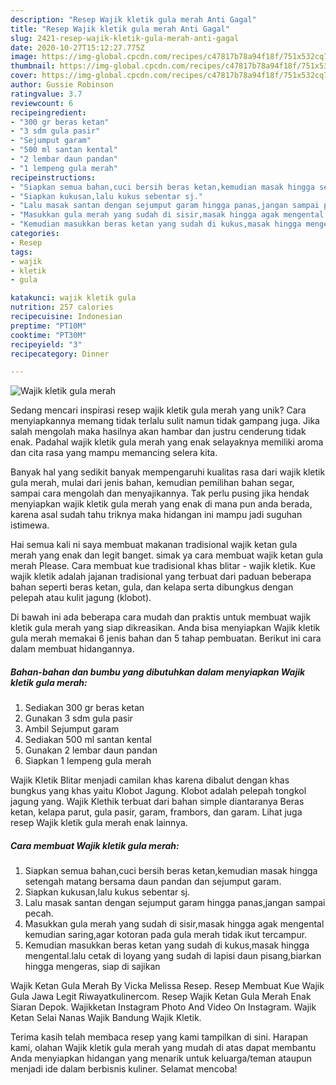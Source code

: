 ```yaml
---
description: "Resep Wajik kletik gula merah Anti Gagal"
title: "Resep Wajik kletik gula merah Anti Gagal"
slug: 2421-resep-wajik-kletik-gula-merah-anti-gagal
date: 2020-10-27T15:12:27.775Z
image: https://img-global.cpcdn.com/recipes/c47817b78a94f18f/751x532cq70/wajik-kletik-gula-merah-foto-resep-utama.jpg
thumbnail: https://img-global.cpcdn.com/recipes/c47817b78a94f18f/751x532cq70/wajik-kletik-gula-merah-foto-resep-utama.jpg
cover: https://img-global.cpcdn.com/recipes/c47817b78a94f18f/751x532cq70/wajik-kletik-gula-merah-foto-resep-utama.jpg
author: Gussie Robinson
ratingvalue: 3.7
reviewcount: 6
recipeingredient:
- "300 gr beras ketan"
- "3 sdm gula pasir"
- "Sejumput garam"
- "500 ml santan kental"
- "2 lembar daun pandan"
- "1 lempeng gula merah"
recipeinstructions:
- "Siapkan semua bahan,cuci bersih beras ketan,kemudian masak hingga setengah matang bersama daun pandan dan sejumput garam."
- "Siapkan kukusan,lalu kukus sebentar sj."
- "Lalu masak santan dengan sejumput garam hingga panas,jangan sampai pecah."
- "Masukkan gula merah yang sudah di sisir,masak hingga agak mengental kemudian saring,agar kotoran pada gula merah tidak ikut tercampur."
- "Kemudian masukkan beras ketan yang sudah di kukus,masak hingga mengental.lalu cetak di loyang yang sudah di lapisi daun pisang,biarkan hingga mengeras, siap di sajikan"
categories:
- Resep
tags:
- wajik
- kletik
- gula

katakunci: wajik kletik gula 
nutrition: 257 calories
recipecuisine: Indonesian
preptime: "PT10M"
cooktime: "PT30M"
recipeyield: "3"
recipecategory: Dinner

---
```



![Wajik kletik gula merah](https://img-global.cpcdn.com/recipes/c47817b78a94f18f/751x532cq70/wajik-kletik-gula-merah-foto-resep-utama.jpg)

Sedang mencari inspirasi resep wajik kletik gula merah yang unik? Cara menyiapkannya memang tidak terlalu sulit namun tidak gampang juga. Jika salah mengolah maka hasilnya akan hambar dan justru cenderung tidak enak. Padahal wajik kletik gula merah yang enak selayaknya memiliki aroma dan cita rasa yang mampu memancing selera kita.

Banyak hal yang sedikit banyak mempengaruhi kualitas rasa dari wajik kletik gula merah, mulai dari jenis bahan, kemudian pemilihan bahan segar, sampai cara mengolah dan menyajikannya. Tak perlu pusing jika hendak menyiapkan wajik kletik gula merah yang enak di mana pun anda berada, karena asal sudah tahu triknya maka hidangan ini mampu jadi suguhan istimewa.

Hai semua kali ni saya membuat makanan tradisional wajik ketan gula merah yang enak dan legit banget. simak ya cara membuat wajik ketan gula merah Please. Cara membuat kue tradisional khas blitar - wajik kletik. Kue wajik kletik adalah jajanan tradisional yang terbuat dari paduan beberapa bahan seperti beras ketan, gula, dan kelapa serta dibungkus dengan pelepah atau kulit jagung (klobot).


Di bawah ini ada beberapa cara mudah dan praktis untuk membuat wajik kletik gula merah yang siap dikreasikan. Anda bisa menyiapkan Wajik kletik gula merah memakai 6 jenis bahan dan 5 tahap pembuatan. Berikut ini cara dalam membuat hidangannya.

<!--inarticleads1-->

##### Bahan-bahan dan bumbu yang dibutuhkan dalam menyiapkan Wajik kletik gula merah:

1. Sediakan 300 gr beras ketan
1. Gunakan 3 sdm gula pasir
1. Ambil Sejumput garam
1. Sediakan 500 ml santan kental
1. Gunakan 2 lembar daun pandan
1. Siapkan 1 lempeng gula merah


Wajik Kletik Blitar menjadi camilan khas karena dibalut dengan khas bungkus yang khas yaitu Klobot Jagung. Klobot adalah pelepah tongkol jagung yang. Wajik Klethik terbuat dari bahan simple diantaranya Beras ketan, kelapa parut, gula pasir, garam, frambors, dan garam. Lihat juga resep Wajik kletik gula merah enak lainnya. 

<!--inarticleads2-->

##### Cara membuat Wajik kletik gula merah:

1. Siapkan semua bahan,cuci bersih beras ketan,kemudian masak hingga setengah matang bersama daun pandan dan sejumput garam.
1. Siapkan kukusan,lalu kukus sebentar sj.
1. Lalu masak santan dengan sejumput garam hingga panas,jangan sampai pecah.
1. Masukkan gula merah yang sudah di sisir,masak hingga agak mengental kemudian saring,agar kotoran pada gula merah tidak ikut tercampur.
1. Kemudian masukkan beras ketan yang sudah di kukus,masak hingga mengental.lalu cetak di loyang yang sudah di lapisi daun pisang,biarkan hingga mengeras, siap di sajikan


Wajik Ketan Gula Merah By Vicka Melissa Resep. Resep Membuat Kue Wajik Gula Jawa Legit Riwayatkulinercom. Resep Wajik Ketan Gula Merah Enak Siaran Depok. Wajikketan Instagram Photo And Video On Instagram. Wajik Ketan Selai Nanas Wajik Bandung Wajik Kletik. 

Terima kasih telah membaca resep yang kami tampilkan di sini. Harapan kami, olahan Wajik kletik gula merah yang mudah di atas dapat membantu Anda menyiapkan hidangan yang menarik untuk keluarga/teman ataupun menjadi ide dalam berbisnis kuliner. Selamat mencoba!
